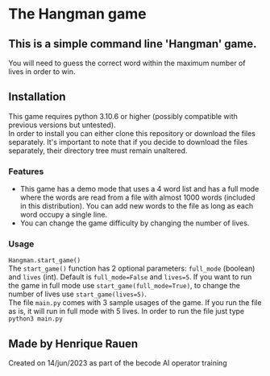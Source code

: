# The Hangman game

## This is a simple command line 'Hangman' game.
You will need to guess the correct word within the maximum number of lives in order to win.

## Installation
This game requires python 3.10.6 or higher (possibly compatible with previous versions but untested).\
In order to install you can either clone this repository or download the files separately. It's important to note that if you decide to download the files separately, their directory tree must remain unaltered.

### Features
- This game has a demo mode that uses a 4 word list and has a full mode where the words are read from a file with almost 1000 words (included in this distribution). You can add new words to the file as long as each word occupy a single line.
- You can change the game difficulty by changing the number of lives.
### Usage
```Hangman.start_game()```\
The ```start_game()``` function has 2 optional parameters: ```full_mode``` (boolean) and  ```lives``` (int). Default is ```full_mode=False``` and ```lives=5```. If you want to run the game in full mode use ```start_game(full_mode=True)```, to change the number of lives use ```start_game(lives=5)```.\
The file ```main.py``` comes with 3 sample usages of the game. If you run the file as is, it will run in full mode with 5 lives.
In order to run the file just type ```python3 main.py```

## Made by Henrique Rauen
Created on 14/jun/2023 as part of the becode AI operator training

